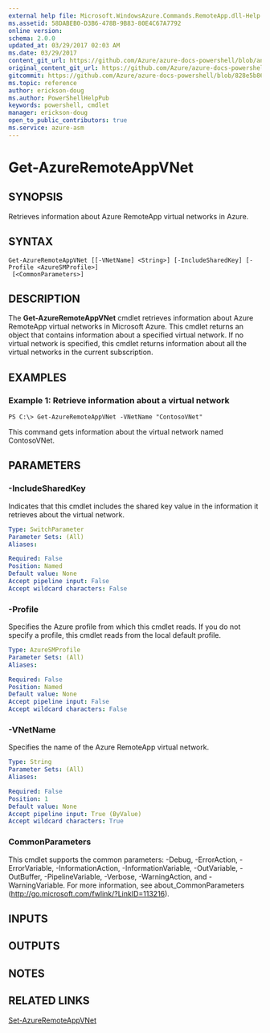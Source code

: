 ```yaml
---
external help file: Microsoft.WindowsAzure.Commands.RemoteApp.dll-Help.xml
ms.assetid: 58DABEB0-D3B6-478B-9B83-80E4C67A7792
online version:
schema: 2.0.0
updated_at: 03/29/2017 02:03 AM
ms.date: 03/29/2017
content_git_url: https://github.com/Azure/azure-docs-powershell/blob/anne2017/azureps-cmdlets-docs/ServiceManagement/Azure/v3.7.0/Get-AzureRemoteAppVNet.md
original_content_git_url: https://github.com/Azure/azure-docs-powershell/blob/anne2017/azureps-cmdlets-docs/ServiceManagement/Azure/v3.7.0/Get-AzureRemoteAppVNet.md
gitcommit: https://github.com/Azure/azure-docs-powershell/blob/828e5b8648af6bdf3119ffe0cd409647f00de183
ms.topic: reference
author: erickson-doug
ms.author: PowerShellHelpPub
keywords: powershell, cmdlet
manager: erickson-doug
open_to_public_contributors: true
ms.service: azure-asm
---
```


# Get-AzureRemoteAppVNet

## SYNOPSIS
Retrieves information about Azure RemoteApp virtual networks in Azure.

## SYNTAX

```
Get-AzureRemoteAppVNet [[-VNetName] <String>] [-IncludeSharedKey] [-Profile <AzureSMProfile>]
 [<CommonParameters>]
```

## DESCRIPTION
The **Get-AzureRemoteAppVNet** cmdlet retrieves information about Azure RemoteApp virtual networks in Microsoft Azure.
This cmdlet returns an object that contains information about a specified virtual network.
If no virtual network is specified, this cmdlet returns information about all the virtual networks in the current subscription.

## EXAMPLES

### Example 1: Retrieve information about a virtual network
```
PS C:\> Get-AzureRemoteAppVNet -VNetName "ContosoVNet"
```

This command gets information about the virtual network named ContosoVNet.

## PARAMETERS

### -IncludeSharedKey
Indicates that this cmdlet includes the shared key value in the information it retrieves about the virtual network.

```yaml
Type: SwitchParameter
Parameter Sets: (All)
Aliases: 

Required: False
Position: Named
Default value: None
Accept pipeline input: False
Accept wildcard characters: False
```

### -Profile
Specifies the Azure profile from which this cmdlet reads.
If you do not specify a profile, this cmdlet reads from the local default profile.

```yaml
Type: AzureSMProfile
Parameter Sets: (All)
Aliases: 

Required: False
Position: Named
Default value: None
Accept pipeline input: False
Accept wildcard characters: False
```

### -VNetName
Specifies the name of the Azure RemoteApp virtual network.

```yaml
Type: String
Parameter Sets: (All)
Aliases: 

Required: False
Position: 1
Default value: None
Accept pipeline input: True (ByValue)
Accept wildcard characters: True
```

### CommonParameters
This cmdlet supports the common parameters: -Debug, -ErrorAction, -ErrorVariable, -InformationAction, -InformationVariable, -OutVariable, -OutBuffer, -PipelineVariable, -Verbose, -WarningAction, and -WarningVariable. For more information, see about_CommonParameters (http://go.microsoft.com/fwlink/?LinkID=113216).

## INPUTS

## OUTPUTS

## NOTES

## RELATED LINKS

[Set-AzureRemoteAppVNet](./Set-AzureRemoteAppVNet.md)


